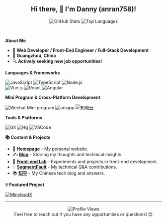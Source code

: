 <!-- reference: https://github.com/anuraghazra/github-readme-stats -->

<h2 align="center">Hi there, 👋 I'm Danny (anran758)!</h2>

<p align="center">
  <img src="https://github-readme-stats.vercel.app/api?username=anran758&count_private=true&theme=transparent&show_icons=true&include_all_commits=true&hide=contribs" alt="GitHub Stats" />
  <img src="https://github-readme-stats.vercel.app/api/top-langs/?username=anran758&layout=compact&hide_border=true&bg_color=fff&title_color=0366d6&count_private=true&include_all_commits=true&hide=html&langs_count=7" alt="Top Languages" />
</p>

<br />

**About Me**

- 🎉 **Web Developer / Front-End Engineer / Full-Stack Development**
- 📍 **Guangzhou, China**
- 🔍 **Actively seeking new job opportunities!**

**Languages & Frameworks**

![JavaScript](https://img.shields.io/badge/-JavaScript-000?style=flat-square&logo=javascript)
![TypeScript](https://img.shields.io/badge/-TypeScript-000?style=flat-square&logo=typescript)
![Node.js](https://img.shields.io/badge/-Node.js-000?style=flat-square&logo=node.js)  
![Vue.js](https://img.shields.io/badge/-Vue.js-000?style=flat-square&logo=vue.js)
![React](https://img.shields.io/badge/-React-000?style=flat-square&logo=react)
![Angular](https://img.shields.io/badge/-Angular-000?style=flat-square&logo=angular&logoColor=white)

**Mini Program & Cross-Platform Development**

![Wechat Mini program](https://img.shields.io/badge/Native-Mini_Program-blue?style=flat&logo=wechat)
![uniapp](https://img.shields.io/badge/vue.js-uniapp-blue?style=flat&logo=vue.js)
![知晓云](https://img.shields.io/badge/Cloud_develop-知晓云-blue?style=flat&logo=icloud)

**Tools & Platforms**

![Git](https://img.shields.io/badge/-Git-000?style=flat-square&logo=git)
![Hg](https://img.shields.io/badge/-Mercurial(hg)-000?style=flat-square&logo=Mercurial)
![VSCode](https://img.shields.io/badge/-VSCode-000?style=flat-square&logo=visual-studio-code)

**📚 Content & Projects**

- 🔗 **[Homepage](https://anran758.github.io/)** - My personal website.
- ✍️ **[Blog](https://anran758.github.io/blog/)** - Sharing my thoughts and technical insights.
- 🧪 **[Front-end Lab](https://anran758.github.io/front-end-lab/)** - Experiments and projects in front-end development.
- 💡 **[SegmentFault](https://segmentfault.com/u/anran758)** - My technical Q&A contributions.
- 📚 **[知乎](https://www.zhihu.com/people/an-ran-56-94-87)** - My Chinese tech blog and answers.

**💡 Featured Project**

[![MincloudX](https://github-readme-stats.vercel.app/api/pin/?username=anran758&repo=mincloudx&theme=transparent)](https://github.com/anran758/mincloudx)

---

<p align="center">
  <img src="https://komarev.com/ghpvc/?username=anran758&color=blue&style=flat-square" alt="Profile Views" />
  <br />
  Feel free to reach out if you have any opportunities or questions! 😊
</p>
